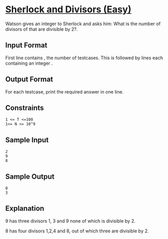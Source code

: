 # [Sherlock and Divisors (Easy)](https://www.hackerrank.com/challenges/sherlock-and-divisors/problem)
Watson gives an integer  to Sherlock and asks him: What is the number of divisors of  that are divisible by 2?.

## Input Format
First line contains , the number of testcases. This is followed by  lines each containing an integer .

## Output Format
For each testcase, print the required answer in one line.

## Constraints
```
1 <= T <=100
1<= N <= 10^9
```


## Sample Input
```
2
9
8
```

## Sample Output
```
0
3
```

## Explanation
9 has three divisors 1, 3 and 9 none of which is divisible by 2.

8 has four divisors 1,2,4 and 8, out of which three are divisible by 2.